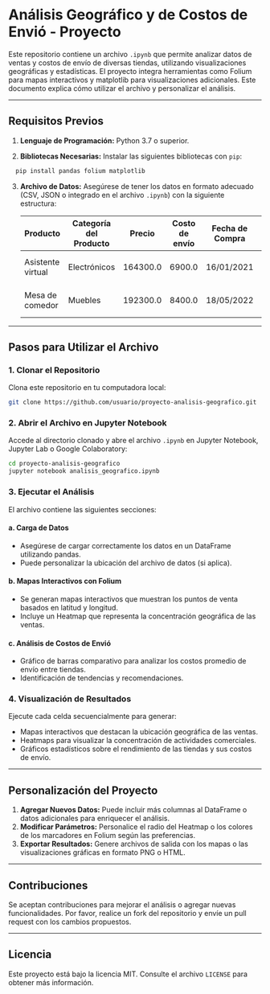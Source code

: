 # Análisis Geográfico y de Costos de Envió - Proyecto

Este repositorio contiene un archivo `.ipynb` que permite analizar datos de ventas y costos de envío de diversas tiendas, utilizando visualizaciones geográficas y estadísticas. El proyecto integra herramientas como Folium para mapas interactivos y matplotlib para visualizaciones adicionales. Este documento explica cómo utilizar el archivo y personalizar el análisis.

---

## **Requisitos Previos**

1. **Lenguaje de Programación:** Python 3.7 o superior.

2. **Bibliotecas Necesarias:** Instalar las siguientes bibliotecas con `pip`:

 ```bash
   pip install pandas folium matplotlib
````

3. **Archivo de Datos:** Asegúrese de tener los datos en formato adecuado (CSV, JSON o integrado en el archivo `.ipynb`) con la siguiente estructura:

   | Producto          | Categoría del Producto | Precio   | Costo de envío | Fecha de Compra | Vendedor        | Lugar de Compra | Calificación | Método de pago     | Cantidad de cuotas | lat     | lon       |
   | ----------------- | ---------------------- | -------- | -------------- | --------------- | --------------- | --------------- | ------------ | ------------------ | ------------------ | ------- | --------- |
   | Asistente virtual | Electrónicos           | 164300.0 | 6900.0         | 16/01/2021      | Pedro Gomez     | Bogotá          | 4            | Tarjeta de crédito | 8                  | 4.60971 | -74.08175 |
   | Mesa de comedor   | Muebles                | 192300.0 | 8400.0         | 18/05/2022      | Beatriz Morales | Medellín        | 1            | Tarjeta de crédito | 4                  | 6.25184 | -75.56359 |

---

## **Pasos para Utilizar el Archivo**

### 1. **Clonar el Repositorio**

Clona este repositorio en tu computadora local:

```bash
git clone https://github.com/usuario/proyecto-analisis-geografico.git
```

### 2. **Abrir el Archivo en Jupyter Notebook**

Accede al directorio clonado y abre el archivo `.ipynb` en Jupyter Notebook, Jupyter Lab o Google Colaboratory:

```bash
cd proyecto-analisis-geografico
jupyter notebook analisis_geografico.ipynb
```

### 3. **Ejecutar el Análisis**

El archivo contiene las siguientes secciones:

#### a. **Carga de Datos**

* Asegúrese de cargar correctamente los datos en un DataFrame utilizando pandas.
* Puede personalizar la ubicación del archivo de datos (si aplica).

#### b. **Mapas Interactivos con Folium**

* Se generan mapas interactivos que muestran los puntos de venta basados en latitud y longitud.
* Incluye un Heatmap que representa la concentración geográfica de las ventas.

#### c. **Análisis de Costos de Envió**

* Gráfico de barras comparativo para analizar los costos promedio de envío entre tiendas.
* Identificación de tendencias y recomendaciones.

### 4. **Visualización de Resultados**

Ejecute cada celda secuencialmente para generar:

* Mapas interactivos que destacan la ubicación geográfica de las ventas.
* Heatmaps para visualizar la concentración de actividades comerciales.
* Gráficos estadísticos sobre el rendimiento de las tiendas y sus costos de envío.

---

## **Personalización del Proyecto**

1. **Agregar Nuevos Datos:** Puede incluir más columnas al DataFrame o datos adicionales para enriquecer el análisis.
2. **Modificar Parámetros:** Personalice el radio del Heatmap o los colores de los marcadores en Folium según las preferencias.
3. **Exportar Resultados:** Genere archivos de salida con los mapas o las visualizaciones gráficas en formato PNG o HTML.


---

## **Contribuciones**

Se aceptan contribuciones para mejorar el análisis o agregar nuevas funcionalidades. Por favor, realice un fork del repositorio y envíe un pull request con los cambios propuestos.

---

## **Licencia**

Este proyecto está bajo la licencia MIT. Consulte el archivo `LICENSE` para obtener más información.

```
```
